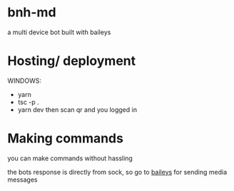 # bnh-md
a multi device bot built with baileys 
# Hosting/ deployment
WINDOWS:
- yarn
- tsc -p .
- yarn dev
then scan qr and you logged in
 # Making commands 
 you can make commands without hassling
 
 the bots response is directly from sock, so go to [baileys](https://github.com/adiwajshing/Baileys) for sending media messages


